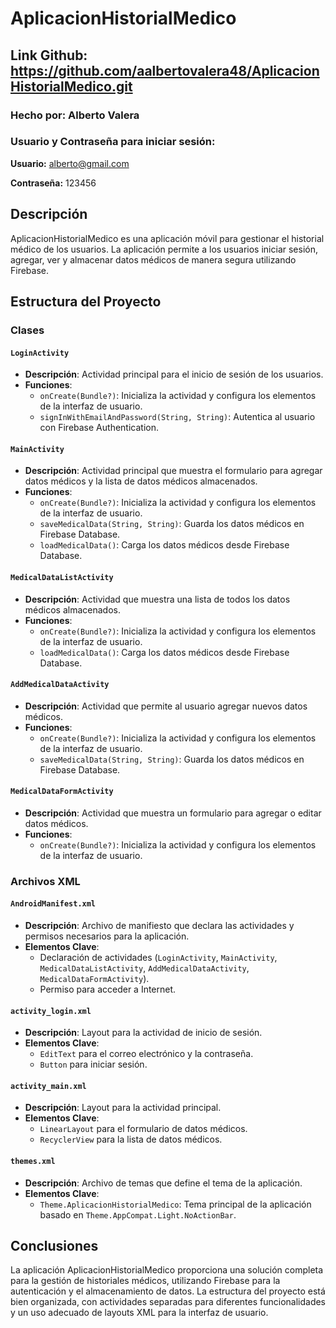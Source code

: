 # AplicacionHistorialMedico

## Link Github: https://github.com/aalbertovalera48/AplicacionHistorialMedico.git
### Hecho por: Alberto Valera 
### Usuario y Contraseña para iniciar sesión:
**Usuario:** alberto@gmail.com

**Contraseña:** 123456

## Descripción
AplicacionHistorialMedico es una aplicación móvil para gestionar el historial médico de los usuarios. La aplicación permite a los usuarios iniciar sesión, agregar, ver y almacenar datos médicos de manera segura utilizando Firebase.

## Estructura del Proyecto

### Clases

#### `LoginActivity`
- **Descripción**: Actividad principal para el inicio de sesión de los usuarios.
- **Funciones**:
  - `onCreate(Bundle?)`: Inicializa la actividad y configura los elementos de la interfaz de usuario.
  - `signInWithEmailAndPassword(String, String)`: Autentica al usuario con Firebase Authentication.

#### `MainActivity`
- **Descripción**: Actividad principal que muestra el formulario para agregar datos médicos y la lista de datos médicos almacenados.
- **Funciones**:
  - `onCreate(Bundle?)`: Inicializa la actividad y configura los elementos de la interfaz de usuario.
  - `saveMedicalData(String, String)`: Guarda los datos médicos en Firebase Database.
  - `loadMedicalData()`: Carga los datos médicos desde Firebase Database.

#### `MedicalDataListActivity`
- **Descripción**: Actividad que muestra una lista de todos los datos médicos almacenados.
- **Funciones**:
  - `onCreate(Bundle?)`: Inicializa la actividad y configura los elementos de la interfaz de usuario.
  - `loadMedicalData()`: Carga los datos médicos desde Firebase Database.

#### `AddMedicalDataActivity`
- **Descripción**: Actividad que permite al usuario agregar nuevos datos médicos.
- **Funciones**:
  - `onCreate(Bundle?)`: Inicializa la actividad y configura los elementos de la interfaz de usuario.
  - `saveMedicalData(String, String)`: Guarda los datos médicos en Firebase Database.

#### `MedicalDataFormActivity`
- **Descripción**: Actividad que muestra un formulario para agregar o editar datos médicos.
- **Funciones**:
  - `onCreate(Bundle?)`: Inicializa la actividad y configura los elementos de la interfaz de usuario.

### Archivos XML

#### `AndroidManifest.xml`
- **Descripción**: Archivo de manifiesto que declara las actividades y permisos necesarios para la aplicación.
- **Elementos Clave**:
  - Declaración de actividades (`LoginActivity`, `MainActivity`, `MedicalDataListActivity`, `AddMedicalDataActivity`, `MedicalDataFormActivity`).
  - Permiso para acceder a Internet.

#### `activity_login.xml`
- **Descripción**: Layout para la actividad de inicio de sesión.
- **Elementos Clave**:
  - `EditText` para el correo electrónico y la contraseña.
  - `Button` para iniciar sesión.

#### `activity_main.xml`
- **Descripción**: Layout para la actividad principal.
- **Elementos Clave**:
  - `LinearLayout` para el formulario de datos médicos.
  - `RecyclerView` para la lista de datos médicos.

#### `themes.xml`
- **Descripción**: Archivo de temas que define el tema de la aplicación.
- **Elementos Clave**:
  - `Theme.AplicacionHistorialMedico`: Tema principal de la aplicación basado en `Theme.AppCompat.Light.NoActionBar`.

## Conclusiones
La aplicación AplicacionHistorialMedico proporciona una solución completa para la gestión de historiales médicos, utilizando Firebase para la autenticación y el almacenamiento de datos. La estructura del proyecto está bien organizada, con actividades separadas para diferentes funcionalidades y un uso adecuado de layouts XML para la interfaz de usuario.
